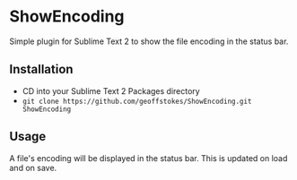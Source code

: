 # ShowEncoding

Simple plugin for Sublime Text 2 to show the file encoding in the status bar.

## Installation

* CD into your Sublime Text 2 Packages directory
* `git clone https://github.com/geoffstokes/ShowEncoding.git ShowEncoding`

## Usage

A file's encoding will be displayed in the status bar. This is updated on load and on save.
